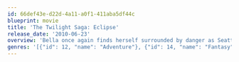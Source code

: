 ```yaml
---
id: 66def43e-d22d-4a11-a0f1-411aba5df44c
blueprint: movie
title: 'The Twilight Saga: Eclipse'
release_date: '2010-06-23'
overview: 'Bella once again finds herself surrounded by danger as Seattle is ravaged by a string of mysterious killings and a malicious vampire continues her quest for revenge. In the midst of it all, she is forced to choose between her love for Edward and her friendship with Jacob, knowing that her decision has the potential to ignite the ageless struggle between vampire and werewolf. With her graduation quickly approaching, Bella is confronted with the most important decision of her life.'
genres: '[{"id": 12, "name": "Adventure"}, {"id": 14, "name": "Fantasy"}, {"id": 18, "name": "Drama"}, {"id": 10749, "name": "Romance"}]'
---
```

